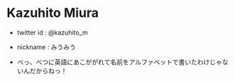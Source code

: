 # Kazuhito Miura 

* twitter id : @kazuhito_m

* nickname : みうみう

* べっ、べつに英語にあこががれて名前をアルファベットで書いたわけじゃないんだからねっ！
